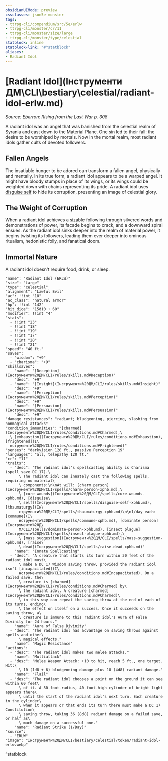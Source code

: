 ```yaml
---
obsidianUIMode: preview
cssclasses: json5e-monster
tags:
- ttrpg-cli/compendium/src/5e/erlw
- ttrpg-cli/monster/cr/11
- ttrpg-cli/monster/size/large
- ttrpg-cli/monster/type/celestial
statblock: inline
statblock-link: "#^statblock"
aliases:
- Radiant Idol
---
```

# [Radiant Idol](Інструменти ДМ\CLI\bestiary\celestial/radiant-idol-erlw.md)
*Source: Eberron: Rising from the Last War p. 308*  

A radiant idol was an angel that was banished from the celestial realm of Syrania and cast down to the Material Plane. One sin led to their fall: the desire to be worshiped by mortals. Now in the mortal realm, most radiant idols gather cults of devoted followers.

## Fallen Angels

The insatiable hunger to be adored can transform a fallen angel, physically and mentally. In its true form, a radiant idol appears to be a warped angel. It might have bloody stumps in place of its wings, or its wings could be weighted down with chains representing its pride. A radiant idol uses [disguise self](Інструменти%20ДМ/CLI/spells/disguise-self-xphb.md) to hide its corruption, presenting an image of celestial glory.

## The Weight of Corruption

When a radiant idol achieves a sizable following through silvered words and demonstrations of power, its facade begins to crack, and a downward spiral ensues. As the radiant idol sinks deeper into the realm of material power, it begins twisting its followers, leading them ever deeper into ominous ritualism, hedonistic folly, and fanatical doom.

## Immortal Nature

A radiant idol doesn't require food, drink, or sleep.

```statblock
"name": "Radiant Idol (ERLW)"
"size": "Large"
"type": "celestial"
"alignment": "Lawful Evil"
"ac": !!int "18"
"ac_class": "natural armor"
"hp": !!int "142"
"hit_dice": "15d10 + 60"
"modifier": !!int "4"
"stats":
  - !!int "23"
  - !!int "18"
  - !!int "19"
  - !!int "17"
  - !!int "20"
  - !!int "21"
"speed": "40 ft."
"saves":
  - "wisdom": "+9"
  - "charisma": "+9"
"skillsaves":
  - "name": "[Deception](Інструменти%20ДМ/CLI/rules/skills.md#Deception)"
    "desc": "+9"
  - "name": "[Insight](Інструменти%20ДМ/CLI/rules/skills.md#Insight)"
    "desc": "+9"
  - "name": "[Perception](Інструменти%20ДМ/CLI/rules/skills.md#Perception)"
    "desc": "+9"
  - "name": "[Persuasion](Інструменти%20ДМ/CLI/rules/skills.md#Persuasion)"
    "desc": "+9"
"damage_resistances": "radiant; bludgeoning, piercing, slashing from nonmagical attacks"
"condition_immunities": "[charmed](Інструменти%20ДМ/CLI/rules/conditions.md#Charmed),\
  \ [exhaustion](Інструменти%20ДМ/CLI/rules/conditions.md#Exhaustion), [frightened](І\
  нструменти%20ДМ/CLI/rules/conditions.md#Frightened)"
"senses": "darkvision 120 ft., passive Perception 19"
"languages": "all, telepathy 120 ft."
"cr": "11"
"traits":
  - "desc": "The radiant idol's spellcasting ability is Charisma (spell save DC 17).\
      \ The radiant idol can innately cast the following spells, requiring no material\
      \ components:\n\nAt will: [charm person](Інструменти%20ДМ/CLI/spells/charm-person-xphb.md),\
      \ [cure wounds](Інструменти%20ДМ/CLI/spells/cure-wounds-xphb.md), [disguise\
      \ self](Інструменти%20ДМ/CLI/spells/disguise-self-xphb.md), [thaumaturgy](Ін\
      струменти%20ДМ/CLI/spells/thaumaturgy-xphb.md)\n\n1/day each: [commune](І\
      нструменти%20ДМ/CLI/spells/commune-xphb.md), [dominate person](Інструменти%20Д\
      М/CLI/spells/dominate-person-xphb.md), [insect plague](Інструменти%20ДМ/CLI/spells/insect-plague-xphb.md),\
      \ [mass suggestion](Інструменти%20ДМ/CLI/spells/mass-suggestion-xphb.md), [raise\
      \ dead](Інструменти%20ДМ/CLI/spells/raise-dead-xphb.md)"
    "name": "Innate Spellcasting"
  - "desc": "A creature that starts its turn within 30 feet of the radiant idol must\
      \ make a DC 17 Wisdom saving throw, provided the radiant idol isn't [incapacitated](І\
      нструменти%20ДМ/CLI/rules/conditions.md#Incapacitated). On a failed save, the\
      \ creature is [charmed](Інструменти%20ДМ/CLI/rules/conditions.md#Charmed) by\
      \ the radiant idol. A creature [charmed](Інструменти%20ДМ/CLI/rules/conditions.md#Charmed)\
      \ in this way can repeat the saving throw at the end of each of its turns, ending\
      \ the effect on itself on a success. Once it succeeds on the saving throw, a\
      \ creature is immune to this radiant idol's Aura of False Divinity for 24 hours."
    "name": "Aura of False Divinity"
  - "desc": "The radiant idol has advantage on saving throws against spells and other\
      \ magical effects."
    "name": "Magic Resistance"
"actions":
  - "desc": "The radiant idol makes two melee attacks."
    "name": "Multiattack"
  - "desc": "Melee Weapon Attack: +10 to hit, reach 5 ft., one target. Hit:\
      \ 10 (1d8 + 6) bludgeoning damage plus 18 (4d8) radiant damage."
    "name": "Flail"
  - "desc": "The radiant idol chooses a point on the ground it can see within 60 feet\
      \ of it. A 30-foot-radius, 40-foot-high cylinder of bright light appears there\
      \ until the start of the radiant idol's next turn. Each creature in the cylinder\
      \ when it appears or that ends its turn there must make a DC 17 Constitution\
      \ saving throw, taking 36 (8d8) radiant damage on a failed save, or half as\
      \ much damage on a successful one."
    "name": "Radiant Strike (1/Day)"
"source":
  - "ERLW"
"image": "Інструменти%20ДМ/CLI/bestiary/celestial/token/radiant-idol-erlw.webp"
```
^statblock